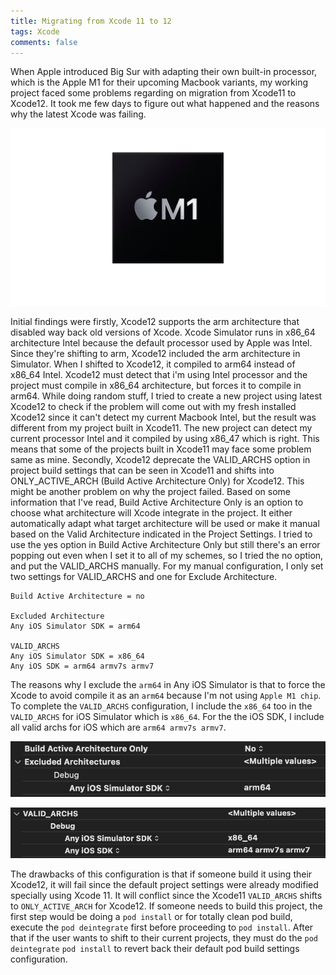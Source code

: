 ```yaml
---
title: Migrating from Xcode 11 to 12
tags: Xcode
comments: false
---
```


When Apple introduced Big Sur with adapting their own built-in processor, which is the Apple M1 for their upcoming Macbook variants, my working project faced some problems regarding on migration from Xcode11 to Xcode12. It took me few days to figure out what happened and the reasons why the latest Xcode was failing.

![alt text](/assets/img/apple-m1.png)

Initial findings were firstly, Xcode12 supports the arm architecture that disabled way back old versions of Xcode. Xcode Simulator runs in x86_64 architecture Intel because the default processor used by Apple was Intel. Since they're shifting to arm, Xcode12 included the arm architecture in Simulator. When I shifted to Xcode12, it compiled to arm64 instead of x86_64 Intel. Xcode12 must detect that i'm using Intel processor and the project must compile in x86_64 architecture, but forces it to compile in arm64. While doing random stuff, I tried to create a new project using latest Xcode12 to check if the problem will come out with my fresh installed Xcode12 since it can't detect my current Macbook Intel, but the result was different from my project built in Xcode11. The new project can detect my current processor Intel and it compiled by using x86_47 which is right. This means that some of the projects built in Xcode11 may face some problem same as mine. Secondly, Xcode12 deprecate the VALID_ARCHS option in project build settings that can be seen in Xcode11 and shifts into ONLY_ACTIVE_ARCH (Build Active Architecture Only) for Xcode12. This might be another problem on why the project failed. Based on some information that I've read, Build Active Architecture Only is an option to choose what architecture will Xcode integrate in the project. It either automatically adapt what target architecture will be used or make it manual based on the Valid Architecture indicated in the Project Settings. I tried to use the yes option in Build Active Architecture Only but still there's an error popping out even when I set it to all of my schemes, so I tried the no option, and put the VALID_ARCHS manually. For my manual configuration, I only set two settings for VALID_ARCHS and one for Exclude Architecture.

```
Build Active Architecture = no

Excluded Architecture
Any iOS Simulator SDK = arm64

VALID_ARCHS
Any iOS Simulator SDK = x86_64
Any iOS SDK = arm64 armv7s armv7
```

The reasons why I exclude the ```arm64``` in Any iOS Simulator is that to force the Xcode to avoid compile it as an ```arm64``` because I'm not using ```Apple M1 chip```. To complete the ```VALID_ARCHS``` configuration, I include the ```x86_64``` too in the ```VALID_ARCHS``` for iOS Simulator which is ```x86_64```. For the the iOS SDK, I include all valid archs for iOS which are ```arm64 armv7s armv7```.

![alt text](/assets/img/upgrade-xcode/exclude.png)

![alt text](/assets/img/upgrade-xcode/valid.png)

The drawbacks of this configuration is that if someone build it using their Xcode12, it will fail since the default project settings were already modified specially using Xcode 11. It will conflict since the Xcode11 ```VALID_ARCHS``` shifts to ```ONLY_ACTIVE_ARCH``` for Xcode12. If someone needs to build this project, the first step would be doing a ```pod install``` or for totally clean pod build, execute the ```pod deintegrate``` first before proceeding to ```pod install```. After that if the user wants to shift to their current projects, they must do the ```pod deintegrate``` ```pod install``` to revert back their default pod build settings configuration.



<br>
<br>
<br>
